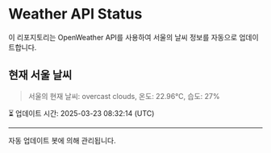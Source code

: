 
# Weather API Status

이 리포지토리는 OpenWeather API를 사용하여 서울의 날씨 정보를 자동으로 업데이트합니다.

## 현재 서울 날씨
> 서울의 현재 날씨: overcast clouds, 온도: 22.96°C, 습도: 27%

⏳ 업데이트 시간: 2025-03-23 08:32:14 (UTC)

---
자동 업데이트 봇에 의해 관리됩니다.
